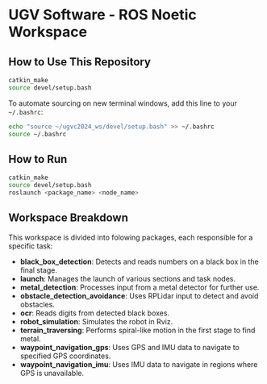 # UGV Software - ROS Noetic Workspace

## How to Use This Repository

```bash
catkin_make
source devel/setup.bash
```

To automate sourcing on new terminal windows, add this line to your `~/.bashrc`:

```bash
echo "source ~/ugvc2024_ws/devel/setup.bash" >> ~/.bashrc
source ~/.bashrc
```

## How to Run

```bash
catkin_make
source devel/setup.bash
roslaunch <package_name> <node_name>
```

## Workspace Breakdown

This workspace is divided into folowing packages, each responsible for a specific task:

- **black_box_detection**: Detects and reads numbers on a black box in the final stage.
- **launch**: Manages the launch of various sections and task nodes.
- **metal_detection**: Processes input from a metal detector for further use.
- **obstacle_detection_avoidance**: Uses RPLidar input to detect and avoid obstacles.
- **ocr**: Reads digits from detected black boxes.
- **robot_simulation**: Simulates the robot in Rviz.
- **terrain_traversing**: Performs spiral-like motion in the first stage to find metal.
- **waypoint_navigation_gps**: Uses GPS and IMU data to navigate to specified GPS coordinates.
- **waypoint_navigation_imu**: Uses IMU data to navigate in regions where GPS is unavailable.